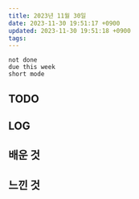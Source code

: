 ```yaml
---
title: 2023년 11월 30일
date: 2023-11-30 19:51:17 +0900
updated: 2023-11-30 19:51:18 +0900
tags: 
---
```


```tasks
not done 
due this week
short mode
```

## TODO

## LOG

## 배운 것

## 느낀 것